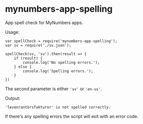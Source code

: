 # mynumbers-app-spelling
App spell check for MyNumbers apps.

Usage:
```
var spellCheck = require('mynumbers-app-spelling');
var sv = require('./sv.json');

spellCheck(sv, 'sv').then(result => {
    if (result) {
        console.log('No spelling errors.');
    } else {
        console.log('Spelling errors.');
    }
})
```

The second parameter is either `'sv'` or `'en-us'`.

Output:
```
'levenrantörsfakturor' is not spelled correctly.
```

If there's any spelling errors the script will exit with an error code.

